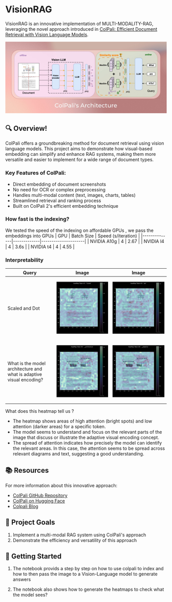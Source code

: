 # VisionRAG

VisionRAG is an innovative implementation of MULTI-MODALITY-RAG, leveraging the novel approach introduced in [ColPali: Efficient Document Retrieval with Vision Language Models](https://arxiv.org/abs/2407.01449).

<p align="center">
  <img src="images/colpali.jpg" alt="ColPali Architecture" width="800px">
</p>

## 🔍 Overview!

ColPali offers a groundbreaking method for document retrieval using vision language models. This project aims to demonstrate how visual-based embedding can simplify and enhance RAG systems, making them more versatile and easier to implement for a wide range of document types.

### Key Features of ColPali:

- Direct embedding of document screenshots
- No need for OCR or complex preprocessing
- Handles multi-modal content (text, images, charts, tables)
- Streamlined retrieval and ranking process
- Built on ColPali 2's efficient embedding technique

### How fast is the indexing? 
We tested the speed of the indexing on affordable GPUs , we pass the embeddings into GPUs 
| GPU          | Batch Size | Speed (s/iteration) |
|--------------|-------------|---------------------|
| NVIDIA A10g  | 4           | 2.67                |
| NVIDIA l4    | 4           | 3.6s                |
| NVIDIA t4    | 4           | 4.55                |

### Interpretability 
| Query                                              |  Image                                               |  Image                                                  |
|----------------------------------------------------|------------------------------------------------------------|------------------------------------------------------------|
| Scaled and Dot                                     |<p align="center"><img src="images/hm_token_1.png" width="800px"></p>|<p align="center"><img src="images/hm_token_3.png" width="800px"></p>|
| What is the model architecture and what is adaptive visual encoding?  |<p align="center"><img src="images/hm_token_map_32.png" width="800px"></p>|<p align="center"><img src="images/hm_token_41.png" width="800px"></p>|

What does this heatmap tell us ?
- The heatmap shows areas of high attention (bright spots) and low attention (darker areas) for a specific token.
-  The model seems to understand and focus on the relevant parts of the image that discuss or illustrate the adaptive visual encoding concept.
- The spread of attention indicates how precisely the model can identify the relevant areas. In this case, the attention seems to be spread across relevant diagrams and text, suggesting a good understanding.


## 📚 Resources

For more information about this innovative approach:

- [ColPali GitHub Repository](https://github.com/illuin-tech/colpali)
- [ColPali on Hugging Face](https://huggingface.co/vidore/colpali)
- [Colpali Blog](https://blog.vespa.ai/retrieval-with-vision-language-models-colpali/)

## 🎯 Project Goals

1. Implement a multi-modal RAG system using ColPali's approach
2. Demonstrate the efficiency and versatility of this approach 

## 🚀 Getting Started
1) The notebook provids  a step by step on how to use colpali to index and how to then pass the image to a Vision-Language model  to generate answers

2) The notebook also shows how to generate the heatmaps to check what the model sees?

